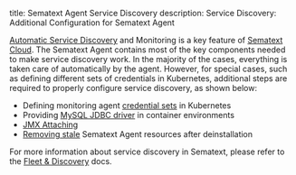 title: Sematext Agent Service Discovery
description:   Service Discovery: Additional Configuration for Sematext Agent

[Automatic Service Discovery](https://sematext.com/docs/monitoring/autodiscovery/) and Monitoring is a key feature of [Sematext Cloud](https://sematext.com/cloud/). The Sematext Agent contains most of the key components needed to make service discovery work. In the majority of the cases, everything is taken care of automatically by the agent. However, for special cases, such as defining different sets of credentials in Kubernetes, additional steps are required to properly configure service discovery, as shown below:

- Defining monitoring agent [credential sets](./credential-sets) in Kubernetes
- Providing [MySQL JDBC driver](./mysql-driver) in container environments
- [JMX Attaching](https://sematext.com/docs/agents/sematext-agent/jmx-attaching/)
- [Removing stale](https://sematext.com/docs/agents/sematext-agent/autodisco/removing-stale-resources/) Sematext Agent resources after deinstallation

For more information about service discovery in Sematext, please refer to the [Fleet & Discovery](https://sematext.com/docs/fleet/discovery) docs.

